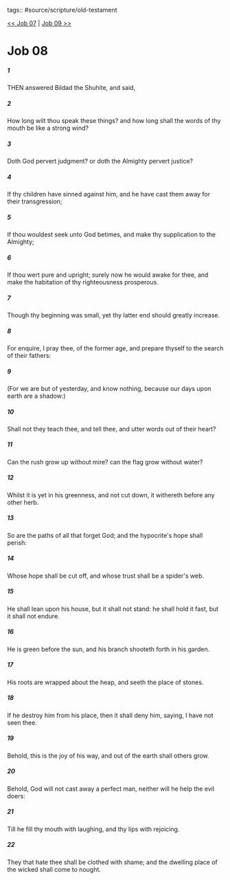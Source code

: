 tags:: #source/scripture/old-testament

[<< Job 07](/old-testament/18_Job/Job_07.md) | [Job 09 >>](/old-testament/18_Job/Job_09.md)

# Job 08

##### 1

THEN answered Bildad the Shuhite, and said,

##### 2

How long wilt thou speak these things? and how long shall the words of thy mouth be like a strong wind?

##### 3

Doth God pervert judgment? or doth the Almighty pervert justice?

##### 4

If thy children have sinned against him, and he have cast them away for their transgression;

##### 5

If thou wouldest seek unto God betimes, and make thy supplication to the Almighty;

##### 6

If thou wert pure and upright; surely now he would awake for thee, and make the habitation of thy righteousness prosperous.

##### 7

Though thy beginning was small, yet thy latter end should greatly increase.

##### 8

For enquire, I pray thee, of the former age, and prepare thyself to the search of their fathers:

##### 9

(For we are but of yesterday, and know nothing, because our days upon earth are a shadow:)

##### 10

Shall not they teach thee, and tell thee, and utter words out of their heart?

##### 11

Can the rush grow up without mire? can the flag grow without water?

##### 12

Whilst it is yet in his greenness, and not cut down, it withereth before any other herb.

##### 13

So are the paths of all that forget God; and the hypocrite's hope shall perish:

##### 14

Whose hope shall be cut off, and whose trust shall be a spider's web.

##### 15

He shall lean upon his house, but it shall not stand: he shall hold it fast, but it shall not endure.

##### 16

He is green before the sun, and his branch shooteth forth in his garden.

##### 17

His roots are wrapped about the heap, and seeth the place of stones.

##### 18

If he destroy him from his place, then it shall deny him, saying, I have not seen thee.

##### 19

Behold, this is the joy of his way, and out of the earth shall others grow.

##### 20

Behold, God will not cast away a perfect man, neither will he help the evil doers:

##### 21

Till he fill thy mouth with laughing, and thy lips with rejoicing.

##### 22

They that hate thee shall be clothed with shame; and the dwelling place of the wicked shall come to nought.
